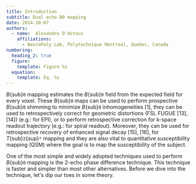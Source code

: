 ```yaml
---
title: Introduction
subtitle: Dual echo B0 mapping
date: 2024-10-07
authors:
  - name:  Alexandre D'Astous
    affiliations:
      - NeuroPoly Lab, Polytechnique Montreal, Quebec, Canada
numbering:
  heading_2: true
  figure:
    template: Figure %s
  equation:
    template: Eq. %s
---
```


_B_{sub}`0` mapping estimates the _B_{sub}`0` field from the expected field for every voxel. These _B_{sub}`0` maps can be used to perform prospective _B_{sub}`0` shimming to minimize _B_{sub}`0` inhomogeneities [1], they can be used to retrospectively correct for geometric distortions (FSL FUGUE [13], [14]) (e.g.: for EPI), or to perform retrospective correction for k-space readout trajectory (e.g.: for spiral readout). Moreover, they can be used for retrospective recovery of enhanced signal decay [15], [16], for _T_{sub}`2`{sup}`*` mapping and they are also vital to quantitative susceptibility mapping (QSM) where the goal is to map the susceptibility of the subject.

One of the most simple and widely adopted techniques used to perform _B_{sub}`0` mapping is the 2-echo phase difference technique. This technique is faster and simpler than most other alternatives. Before we dive into the technique, let's dip our toes in some theory.